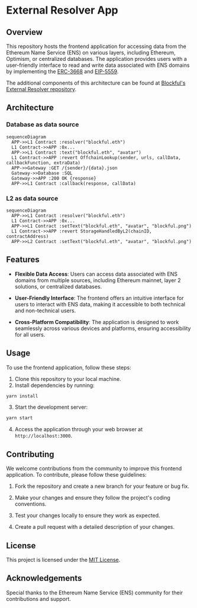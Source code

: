 # External Resolver App

## Overview

This repository hosts the frontend application for accessing data from the Ethereum Name Service (ENS) on various layers, including Ethereum, Optimism, or centralized databases. The application provides users with a user-friendly interface to read and write data associated with ENS domains by implementing the [ERC-3668](https://eips.ethereum.org/EIPS/eip-3668) and [EIP-5559](https://eips.ethereum.org/EIPS/eip-5559).

The additional components of this architecture can be found at [Blockful's External Resolver repository](https://github.com/blockful-io/external-resolver-app).

## Architecture

### **Database as data source**

```mermaid
sequenceDiagram
  APP->>L1 Contract :resolver("blockful.eth")
  L1 Contract->>APP :0x...
  APP->>L1 Contract :text("blockful.eth", "avatar")
  L1 Contract->>APP :revert OffchainLookup(sender, urls, callData,  callbackFunction, extraData)
  APP->>Gateway :GET /{sender}/{data}.json
  Gateway->>Database :SQL
  Gateway->>APP :200 OK {response}
  APP->>L1 Contract :callback(response, callData)
```

### **L2 as data source**

```mermaid
sequenceDiagram
  APP->>L1 Contract :resolver("blockful.eth")
  L1 Contract->>APP :0x...
  APP->>L1 Contract :setText("blockful.eth", "avatar", "blockful.png")
  L1 Contract->>APP :revert StorageHandledByL2(chainID, contractAddress)
  APP->>L2 Contract :setText("blockful.eth", "avatar", "blockful.png")
```

## Features

- **Flexible Data Access**: Users can access data associated with ENS domains from multiple sources, including Ethereum mainnet, layer 2 solutions, or centralized databases.
  
- **User-Friendly Interface**: The frontend offers an intuitive interface for users to interact with ENS data, making it accessible to both technical and non-technical users.
  
- **Cross-Platform Compatibility**: The application is designed to work seamlessly across various devices and platforms, ensuring accessibility for all users.

## Usage

To use the frontend application, follow these steps:

1. Clone this repository to your local machine.
2. Install dependencies by running:

```bash
yarn install
```

3. Start the development server:

```bash
yarn start
```

4. Access the application through your web browser at `http://localhost:3000`.

## Contributing

We welcome contributions from the community to improve this frontend application. To contribute, please follow these guidelines:

1. Fork the repository and create a new branch for your feature or bug fix.

2. Make your changes and ensure they follow the project's coding conventions.

3. Test your changes locally to ensure they work as expected.

4. Create a pull request with a detailed description of your changes.

## License

This project is licensed under the [MIT License](LICENSE).

## Acknowledgements

Special thanks to the Ethereum Name Service (ENS) community for their contributions and support.
